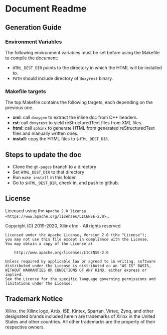 Document Readme
===============

## Generation Guide

### Environment Variables

The following environment variables must be set before using the Makefile
to compile the document:

+ `HTML_DEST_DIR` points to the directory in which the HTML will be
  installed to.
+ `PATH` should include directory of `doxyrest` binary.

### Makefile targets

The top Makefile contains the following targets, each depending on the previous
one.

+ **xml**: call `doxygen` to extract the inline doc from C++ headers.
+ **rst**: call `doxyrest` to yield reStructuredText files from XML files.
+ **html**: call `sphinx` to generate HTML from generated reStructuredText
  files and manually written ones.
+ **install**: copy the HTML files to `$HTML_DEST_DIR`.

## Steps to update the doc

* Clone the `gh-pages` branch to a directory
* Set `HTML_DEST_DIR` to that directory
* Run `make install` in this folder.
* Go to `$HTML_DEST_DIR`, check in, and push to github.

## License

Licensed using the `Apache 2.0 license <https://www.apache.org/licenses/LICENSE-2.0>`_.

   Copyright (C) 2019-2020, Xilinx Inc - All rights reserved
    
    Licensed under the Apache License, Version 2.0 (the "License");
    you may not use this file except in compliance with the License.
    You may obtain a copy of the License at
    
        http://www.apache.org/licenses/LICENSE-2.0
    
    Unless required by applicable law or agreed to in writing, software
    distributed under the License is distributed on an "AS IS" BASIS,
    WITHOUT WARRANTIES OR CONDITIONS OF ANY KIND, either express or implied.
    See the License for the specific language governing permissions and
    limitations under the License.


## Trademark Notice

Xilinx, the Xilinx logo, Artix, ISE, Kintex, Spartan, Virtex, Zynq, and other designated brands included herein are trademarks of Xilinx in the United States and other countries. All other trademarks are the property of their respective owners.
